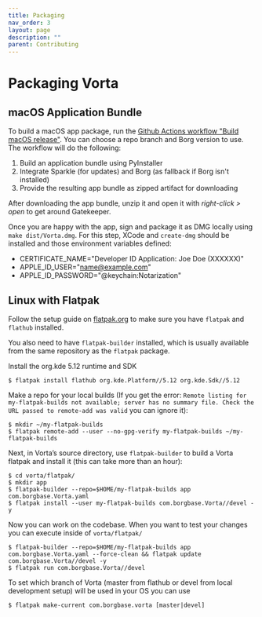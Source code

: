 ```yaml
---
title: Packaging
nav_order: 3
layout: page
description: ""
parent: Contributing
---
```

# Packaging Vorta

## macOS Application Bundle

To build a macOS app package, run the [Github Actions workflow "Build macOS release"](https://github.com/borgbase/vorta/actions). You can choose a repo branch and Borg version to use. The workflow will do the following:

1. Build an application bundle using PyInstaller
2. Integrate Sparkle (for updates) and Borg (as fallback if Borg isn't installed)
3. Provide the resulting app bundle as zipped artifact for downloading

After downloading the app bundle, unzip it and open it with *right-click > open* to get around Gatekeeper.

Once you are happy with the app, sign and package it as DMG locally using `make dist/Vorta.dmg`. For this step, XCode and `create-dmg` should be installed and those environment variables defined:

- CERTIFICATE_NAME="Developer ID Application: Joe Doe (XXXXXX)"
- APPLE_ID_USER="name@example.com"
- APPLE_ID_PASSWORD="@keychain:Notarization"


## Linux with Flatpak

Follow the setup guide on [flatpak.org](http://flatpak.org/setup/) to make sure you have ``flatpak`` and ``flathub`` installed.

You also need to have ``flatpak-builder`` installed, which is usually available from the same repository as the ``flatpak`` package.

Install the org.kde 5.12 runtime and SDK
```
$ flatpak install flathub org.kde.Platform//5.12 org.kde.Sdk//5.12
```

Make a repo for your local builds (If you get the error: ``Remote listing for my-flatpak-builds not available; server has no summary file. Check the URL passed to remote-add was valid`` you can ignore it):
```
$ mkdir ~/my-flatpak-builds
$ flatpak remote-add --user --no-gpg-verify my-flatpak-builds ~/my-flatpak-builds
```

Next, in Vorta’s source directory, use ``flatpak-builder`` to build a Vorta flatpak and install it (this can take more than an hour):
```
$ cd vorta/flatpak/
$ mkdir app
$ flatpak-builder --repo=$HOME/my-flatpak-builds app com.borgbase.Vorta.yaml
$ flatpak install --user my-flatpak-builds com.borgbase.Vorta//devel -y
```

Now you can work on the codebase.
When you want to test your changes you can execute inside of ``vorta/flatpak/``
```
$ flatpak-builder --repo=$HOME/my-flatpak-builds app com.borgbase.Vorta.yaml --force-clean && flatpak update com.borgbase.Vorta//devel -y
$ flatpak run com.borgbase.Vorta//devel 
```

To set which branch of Vorta (master from flathub or devel from local development setup) will be used in your OS you can use

```
$ flatpak make-current com.borgbase.vorta [master|devel]
```
